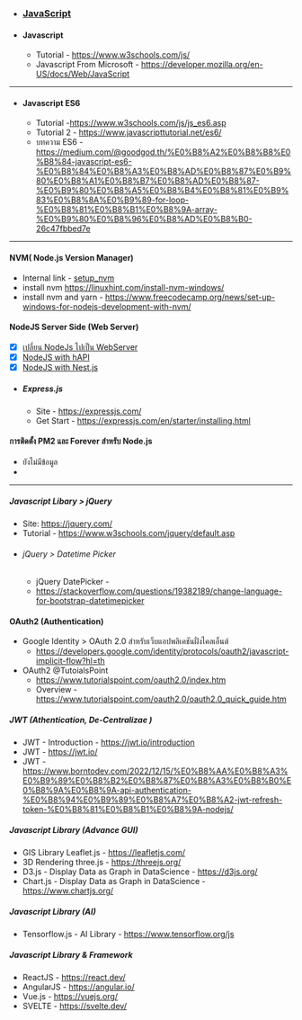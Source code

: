 - ### [JavaScript](./dev/lang/javascript.md) 

- #### Javascript 
  - Tutorial - https://www.w3schools.com/js/
  - Javascript From Microsoft - https://developer.mozilla.org/en-US/docs/Web/JavaScript

***
- #### Javascript ES6 
  - Tutorial -https://www.w3schools.com/js/js_es6.asp
  - Tutorial 2 - https://www.javascripttutorial.net/es6/
  - บทความ ES6 - https://medium.com/@goodgod.th/%E0%B8%A2%E0%B8%B8%E0%B8%84-javascript-es6-%E0%B8%84%E0%B8%A3%E0%B8%AD%E0%B8%87%E0%B9%80%E0%B8%A1%E0%B8%B7%E0%B8%AD%E0%B8%87-%E0%B9%80%E0%B8%A5%E0%B8%B4%E0%B8%81%E0%B9%83%E0%B8%8A%E0%B9%89-for-loop-%E0%B8%81%E0%B8%B1%E0%B8%9A-array-%E0%B9%80%E0%B8%96%E0%B8%AD%E0%B8%B0-26c47fbbed7e

***
#### NVM( Node.js Version Manager)
- Internal link - [setup_nvm](./setup_nvm.md)
- install nvm https://linuxhint.com/install-nvm-windows/
- install nvm and yarn  - https://www.freecodecamp.org/news/set-up-windows-for-nodejs-development-with-nvm/

####  NodeJS Server Side (Web Server)
- [x] [เปลี่ยน NodeJs ไปเป็น WebServer ](./node_server/nodejs2webserver.md)
- [x] [NodeJS with hAPI](./node_server/nodejs2hapi.md)
- [x] [NodeJS with Nest.js](./node_server/nodejs2nestjs.md)
- ##### Express.js
  - Site  - https://expressjs.com/
  - Get Start - https://expressjs.com/en/starter/installing.html
 
#### การติดตั้ง PM2 และ Forever สำหรับ Node.js
- ยังไม่มีข้อมูล
- 
****
#####  Javascript Libary > jQuery
- Site: https://jquery.com/
- Tutorial - https://www.w3schools.com/jquery/default.asp
- ###### jQuery > Datetime Picker 
  - jQuery DatePicker - 
  - https://stackoverflow.com/questions/19382189/change-language-for-bootstrap-datetimepicker

#### OAuth2 (Authentication)
- Google Identity >  OAuth 2.0 สําหรับเว็บแอปพลิเคชันฝั่งไคลเอ็นต์
  - https://developers.google.com/identity/protocols/oauth2/javascript-implicit-flow?hl=th
- OAuth2 @TutoialsPoint
  - https://www.tutorialspoint.com/oauth2.0/index.htm
  - Overview - https://www.tutorialspoint.com/oauth2.0/oauth2.0_quick_guide.htm
##### JWT  (Athentication, De-Centralizae )
  - JWT - Introduction - https://jwt.io/introduction
  - JWT - https://jwt.io/
  - JWT  - https://www.borntodev.com/2022/12/15/%E0%B8%AA%E0%B8%A3%E0%B9%89%E0%B8%B2%E0%B8%87%E0%B8%A3%E0%B8%B0%E0%B8%9A%E0%B8%9A-api-authentication-%E0%B8%94%E0%B9%89%E0%B8%A7%E0%B8%A2-jwt-refresh-token-%E0%B8%81%E0%B8%B1%E0%B8%9A-nodejs/
  
##### Javascript Library (Advance GUI)
 - GIS Library Leaflet.js  - https://leafletjs.com/
 - 3D Rendering three.js  - https://threejs.org/
 - D3.js  - Display Data as Graph in DataScience -  https://d3js.org/
 - Chart.js  - Display Data as Graph in DataScience -  https://www.chartjs.org/


##### Javascript Library (AI)
 - Tensorflow.js  - AI Library - https://www.tensorflow.org/js

##### Javascript Library & Framework
 - ReactJS - https://react.dev/
 - AngularJS - https://angular.io/
 - Vue.js - https://vuejs.org/
 - SVELTE - https://svelte.dev/
